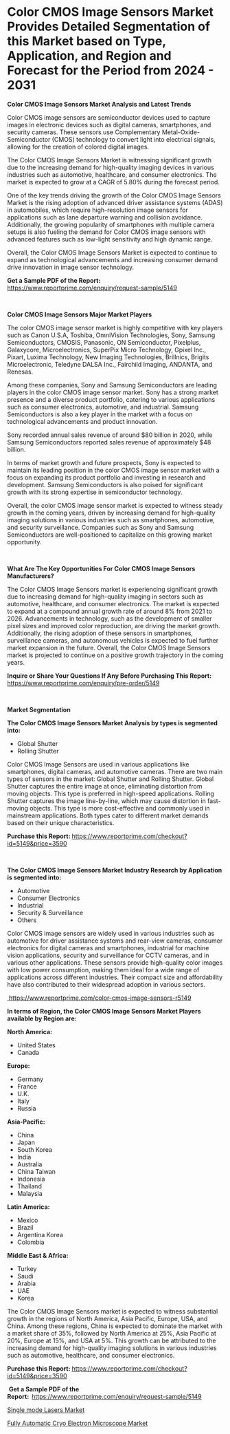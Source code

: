 <p><h1>Color CMOS Image Sensors Market Provides Detailed Segmentation of this Market based on Type, Application, and Region and Forecast for the Period from 2024 - 2031</h1></p><p><strong>Color CMOS Image Sensors Market Analysis and Latest Trends</strong></p>
<p><p>Color CMOS image sensors are semiconductor devices used to capture images in electronic devices such as digital cameras, smartphones, and security cameras. These sensors use Complementary Metal-Oxide-Semiconductor (CMOS) technology to convert light into electrical signals, allowing for the creation of colored digital images.</p><p>The Color CMOS Image Sensors Market is witnessing significant growth due to the increasing demand for high-quality imaging devices in various industries such as automotive, healthcare, and consumer electronics. The market is expected to grow at a CAGR of 5.80% during the forecast period.</p><p>One of the key trends driving the growth of the Color CMOS Image Sensors Market is the rising adoption of advanced driver assistance systems (ADAS) in automobiles, which require high-resolution image sensors for applications such as lane departure warning and collision avoidance. Additionally, the growing popularity of smartphones with multiple camera setups is also fueling the demand for Color CMOS image sensors with advanced features such as low-light sensitivity and high dynamic range.</p><p>Overall, the Color CMOS Image Sensors Market is expected to continue to expand as technological advancements and increasing consumer demand drive innovation in image sensor technology.</p></p>
<p><strong>Get a Sample PDF of the Report:&nbsp;</strong> <a href="https://www.reportprime.com/enquiry/request-sample/5149">https://www.reportprime.com/enquiry/request-sample/5149</a></p>
<p>&nbsp;</p>
<p><strong>Color CMOS Image Sensors Major Market Players</strong></p>
<p><p>The color CMOS image sensor market is highly competitive with key players such as Canon U.S.A, Toshiba, OmniVision Technologies, Sony, Samsung Semiconductors, CMOSIS, Panasonic, ON Semiconductor, Pixelplus, Galaxycore, Microelectronics, SuperPix Micro Technology, Gpixel Inc., Pixart, Luxima Technology, New Imaging Technologies, Brillnics, Brigits Microelectronic, Teledyne DALSA Inc., Fairchild Imaging, ANDANTA, and Renesas.</p><p>Among these companies, Sony and Samsung Semiconductors are leading players in the color CMOS image sensor market. Sony has a strong market presence and a diverse product portfolio, catering to various applications such as consumer electronics, automotive, and industrial. Samsung Semiconductors is also a key player in the market with a focus on technological advancements and product innovation.</p><p>Sony recorded annual sales revenue of around $80 billion in 2020, while Samsung Semiconductors reported sales revenue of approximately $48 billion.</p><p>In terms of market growth and future prospects, Sony is expected to maintain its leading position in the color CMOS image sensor market with a focus on expanding its product portfolio and investing in research and development. Samsung Semiconductors is also poised for significant growth with its strong expertise in semiconductor technology.</p><p>Overall, the color CMOS image sensor market is expected to witness steady growth in the coming years, driven by increasing demand for high-quality imaging solutions in various industries such as smartphones, automotive, and security surveillance. Companies such as Sony and Samsung Semiconductors are well-positioned to capitalize on this growing market opportunity.</p></p>
<p>&nbsp;</p>
<p><strong>What Are The Key Opportunities For Color CMOS Image Sensors Manufacturers?</strong></p>
<p><p>The Color CMOS Image Sensors market is experiencing significant growth due to increasing demand for high-quality imaging in sectors such as automotive, healthcare, and consumer electronics. The market is expected to expand at a compound annual growth rate of around 8% from 2021 to 2026. Advancements in technology, such as the development of smaller pixel sizes and improved color reproduction, are driving the market growth. Additionally, the rising adoption of these sensors in smartphones, surveillance cameras, and autonomous vehicles is expected to fuel further market expansion in the future. Overall, the Color CMOS Image Sensors market is projected to continue on a positive growth trajectory in the coming years.</p></p>
<p><strong>Inquire or Share Your Questions If Any Before Purchasing This Report:</strong> <a href="https://www.reportprime.com/enquiry/pre-order/5149">https://www.reportprime.com/enquiry/pre-order/5149</a></p>
<p>&nbsp;</p>
<p><strong>Market Segmentation</strong></p>
<p><strong>The Color CMOS Image Sensors Market Analysis by types is segmented into:</strong></p>
<p><ul><li>Global Shutter</li><li>Rolling Shutter</li></ul></p>
<p><p>Color CMOS Image Sensors are used in various applications like smartphones, digital cameras, and automotive cameras. There are two main types of sensors in the market: Global Shutter and Rolling Shutter. Global Shutter captures the entire image at once, eliminating distortion from moving objects. This type is preferred in high-speed applications. Rolling Shutter captures the image line-by-line, which may cause distortion in fast-moving objects. This type is more cost-effective and commonly used in mainstream applications. Both types cater to different market demands based on their unique characteristics.</p></p>
<p><strong>Purchase this Report:&nbsp;</strong><a href="https://www.reportprime.com/checkout?id=5149&price=3590">https://www.reportprime.com/checkout?id=5149&price=3590</a></p>
<p>&nbsp;</p>
<p><strong>The Color CMOS Image Sensors Market Industry Research by Application is segmented into:</strong></p>
<p><ul><li>Automotive</li><li>Consumer Electronics</li><li>Industrial</li><li>Security & Surveillance</li><li>Others</li></ul></p>
<p><p>Color CMOS image sensors are widely used in various industries such as automotive for driver assistance systems and rear-view cameras, consumer electronics for digital cameras and smartphones, industrial for machine vision applications, security and surveillance for CCTV cameras, and in various other applications. These sensors provide high-quality color images with low power consumption, making them ideal for a wide range of applications across different industries. Their compact size and affordability have also contributed to their widespread adoption in various sectors.</p></p>
<p><a href="https://www.reportprime.com/color-cmos-image-sensors-r5149">&nbsp;https://www.reportprime.com/color-cmos-image-sensors-r5149</a></p>
<p><strong>In terms of Region, the Color CMOS Image Sensors Market Players available by Region are:</strong></p>
<p>
    <p> <strong> North America: </strong>
        <ul>
            <li>United States</li>
            <li>Canada</li>
        </ul>
        </p> 
    <p> <strong> Europe: </strong>
        <ul>
            <li>Germany</li>
            <li>France</li>
            <li>U.K.</li>
            <li>Italy</li>
            <li>Russia</li>
        </ul>
        </p> 
    <p> <strong> Asia-Pacific: </strong>
        <ul>
            <li>China</li>
            <li>Japan</li>
            <li>South Korea</li>
            <li>India</li>
            <li>Australia</li>
            <li>China Taiwan</li>
            <li>Indonesia</li>
            <li>Thailand</li>
            <li>Malaysia</li>
        </ul>
        </p> 
    <p> <strong> Latin America: </strong>
        <ul>
            <li>Mexico</li>
            <li>Brazil</li>
            <li>Argentina Korea</li>
            <li>Colombia</li>
        </ul>
        </p> 
    <p> <strong> Middle East & Africa: </strong>
        <ul>
            <li>Turkey</li>
            <li>Saudi</li>
            <li>Arabia</li>
            <li>UAE</li>
            <li>Korea</li>
        </ul>
    </p>
    </p>
<p><p>The Color CMOS Image Sensors market is expected to witness substantial growth in the regions of North America, Asia Pacific, Europe, USA, and China. Among these regions, China is expected to dominate the market with a market share of 35%, followed by North America at 25%, Asia Pacific at 20%, Europe at 15%, and USA at 5%. This growth can be attributed to the increasing demand for high-quality imaging solutions in various industries such as automotive, healthcare, and consumer electronics.</p></p>
<p><strong>Purchase this Report: </strong><a href="https://www.reportprime.com/checkout?id=5149&price=3590">https://www.reportprime.com/checkout?id=5149&price=3590</a></p>
<p>&nbsp;<strong>Get a Sample PDF of the Report:&nbsp;&nbsp;</strong><a href="https://www.reportprime.com/enquiry/request-sample/5149">https://www.reportprime.com/enquiry/request-sample/5149</a></p>
<p><strong></strong></p>
<p><p><a href="https://github.com/moyahfrancoestellec51j635wcx/Market-Research-Report-List-3/blob/main/single-mode-lasers-market.md">Single mode Lasers Market</a></p><p><a href="https://github.com/mharielmesa/Market-Research-Report-List-4/blob/main/fully-automatic-cryo-electron-microscope-market.md">Fully Automatic Cryo Electron Microscope Market</a></p></p>